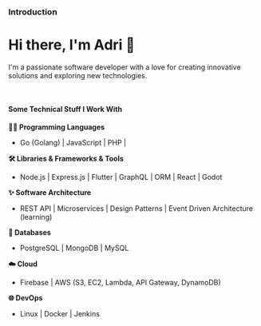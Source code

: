 ### Introduction

# Hi there, I'm Adri 👋
I'm a passionate software developer with a love for creating innovative solutions and exploring new technologies.

<br>


#### Some Technical Stuff I Work With

**👨‍💻 Programming Languages**

* Go (Golang) | JavaScript | PHP |

**🛠️ Libraries & Frameworks & Tools**

* Node.js | Express.js | Flutter | GraphQL | ORM | React | Godot



**✨ Software Architecture**

* REST API | Microservices | Design Patterns | Event Driven Architecture (learning)



**💾 Databases**

* PostgreSQL | MongoDB | MySQL 



**☁️ Cloud**

* Firebase | AWS (S3, EC2, Lambda, API Gateway, DynamoDB)



**🌐 DevOps**

* Linux | Docker | Jenkins
